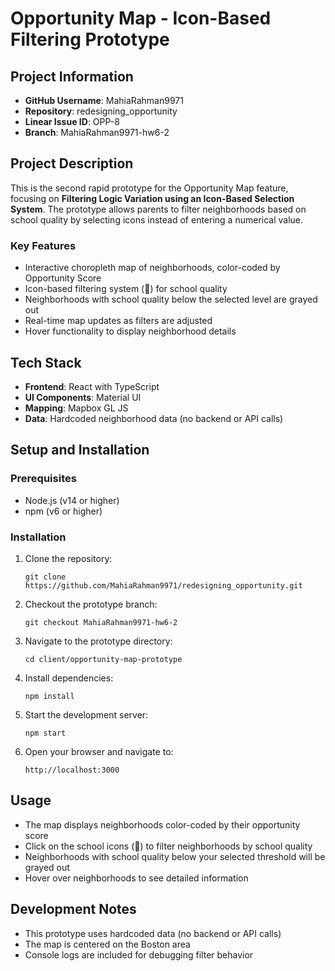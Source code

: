 # Opportunity Map - Icon-Based Filtering Prototype

## Project Information
- **GitHub Username**: MahiaRahman9971
- **Repository**: redesigning_opportunity
- **Linear Issue ID**: OPP-8
- **Branch**: MahiaRahman9971-hw6-2

## Project Description
This is the second rapid prototype for the Opportunity Map feature, focusing on **Filtering Logic Variation using an Icon-Based Selection System**. The prototype allows parents to filter neighborhoods based on school quality by selecting icons instead of entering a numerical value.

### Key Features
- Interactive choropleth map of neighborhoods, color-coded by Opportunity Score
- Icon-based filtering system (🏫) for school quality
- Neighborhoods with school quality below the selected level are grayed out
- Real-time map updates as filters are adjusted
- Hover functionality to display neighborhood details

## Tech Stack
- **Frontend**: React with TypeScript
- **UI Components**: Material UI
- **Mapping**: Mapbox GL JS
- **Data**: Hardcoded neighborhood data (no backend or API calls)

## Setup and Installation

### Prerequisites
- Node.js (v14 or higher)
- npm (v6 or higher)

### Installation
1. Clone the repository:
   ```
   git clone https://github.com/MahiaRahman9971/redesigning_opportunity.git
   ```

2. Checkout the prototype branch:
   ```
   git checkout MahiaRahman9971-hw6-2
   ```

3. Navigate to the prototype directory:
   ```
   cd client/opportunity-map-prototype
   ```

4. Install dependencies:
   ```
   npm install
   ```

5. Start the development server:
   ```
   npm start
   ```

6. Open your browser and navigate to:
   ```
   http://localhost:3000
   ```

## Usage
- The map displays neighborhoods color-coded by their opportunity score
- Click on the school icons (🏫) to filter neighborhoods by school quality
- Neighborhoods with school quality below your selected threshold will be grayed out
- Hover over neighborhoods to see detailed information

## Development Notes
- This prototype uses hardcoded data (no backend or API calls)
- The map is centered on the Boston area
- Console logs are included for debugging filter behavior
